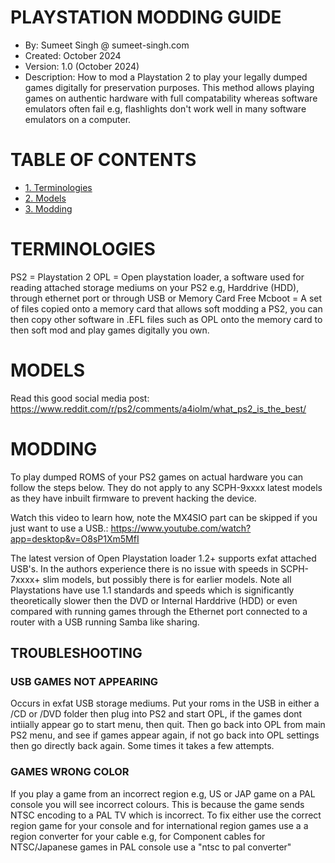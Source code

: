 
# PLAYSTATION MODDING GUIDE

* By: Sumeet Singh @ sumeet-singh.com
* Created: October 2024
* Version: 1.0 (October 2024)
* Description: How to mod a Playstation 2 to play your legally dumped games digitally for preservation purposes. This method allows playing games on
authentic hardware with full compatability whereas software emulators often fail e.g, flashlights don't work well in many software emulators on a computer.

# TABLE OF CONTENTS
- [1. Terminologies](#terminologies)
- [2. Models](#models)
- [3. Modding](#modding)

# TERMINOLOGIES

PS2 = Playstation 2
OPL = Open playstation loader, a software used for reading attached storage mediums on your PS2 e.g, Harddrive (HDD), through ethernet port or through
USB or Memory Card
Free Mcboot = A set of files copied onto a memory card that allows soft modding a PS2, you can then copy other software in .EFL files such as OPL onto the
memory card to then soft mod and play games digitally you own.

# MODELS

Read this good social media post: https://www.reddit.com/r/ps2/comments/a4iolm/what_ps2_is_the_best/ 

# MODDING

To play dumped ROMS of your PS2 games on actual hardware you can follow the steps below. They do not apply to any SCPH-9xxxx latest models
as they have inbuilt firmware to prevent hacking the device.

Watch this video to learn how, note the MX4SIO part can be skipped if you just want to use a USB.: https://www.youtube.com/watch?app=desktop&v=O8sP1Xm5MfI

The latest version of Open Playstation loader 1.2+ supports exfat attached USB's. In the authors experience there is no issue with speeds in SCPH-7xxxx+ 
slim models, but possibly there is for earlier models. Note all Playstations have use 1.1 standards and speeds which is significantly theoretically slower
then the DVD or Internal Harddrive (HDD) or even compared with running games through the Ethernet port connected to a router with a USB running Samba like sharing.

## TROUBLESHOOTING

### USB GAMES NOT APPEARING
Occurs in exfat USB storage mediums. Put your roms in the USB in either a /CD or /DVD folder then plug into PS2 and start OPL, if the games dont intiially
appear go to start menu, then quit. Then go back into OPL from main PS2 menu, and see if games appear again, if not go back into OPL settings then go directly
back again. Some times it takes a few attempts.

### GAMES WRONG COLOR
If you play a game from an incorrect region e.g, US or JAP game on a PAL console you will see incorrect colours. This is because the game sends NTSC encoding to a PAL
TV which is incorrect. To fix either use the correct region game for your console and for international region games use a a region converter for your cable e.g, for Component cables for NTSC/Japanese games in PAL console use a "ntsc to pal converter"


